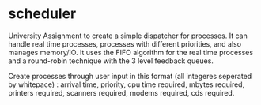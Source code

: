# scheduler

University Assignment to create a simple dispatcher for processes. It can handle real time processes, 
processes with different priorities, and also manages memory/IO. It uses the FIFO algorithm for the real time
processes and a round-robin technique with the 3 level feedback queues. 

Create processes through user input in this format (all integeres seperated by whitepace) :
arrival time, priority, cpu time required, mbytes required, printers required, scanners required, modems required, cds required.

